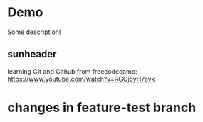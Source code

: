 # Demo
Some description!

## sunheader
learning Git and Github from freecodecamp: https://www.youtube.com/watch?v=RGOj5yH7evk

# changes in feature-test branch
